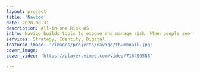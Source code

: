 ```yaml
---
layout: project
title: 'Navigo'
date: 2020-08-31
description: All-in-one Risk OS
intro: Navigo builds tools to expose and manage risk. When people see the danger they face, connect with others, and act in light of it, they’re able to map a better future. We worked with Navigo in an ongoing capacity to design their visual identity, digital products, and public-facing website. 
services: Strategy, Identity, Digital
featured_image: '/images/projects/navigo/thumbnail.jpg'
cover_image: ''
cover_video: 'https://player.vimeo.com/video/716406586'

---
```


